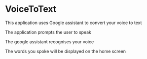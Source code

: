 # VoiceToText

This application uses Google assistant to convert your voice to text

The application prompts the user to speak 

The google assistant recognises your voice

The words you spoke will be displayed on the home screen
